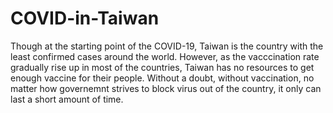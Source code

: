 # COVID-in-Taiwan
Though at the starting point of the COVID-19, Taiwan is the country with the least confirmed cases around the world. However, as the vacccination rate gradually rise up in most of the countries, Taiwan has no resources to get enough vaccine for their people. Without a doubt, without vaccination, no matter how governemnt strives to block virus out of the country, it only can last a short amount of time.
